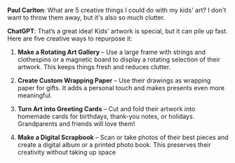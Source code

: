 **Paul Carlton**: What are 5 creative things I could do with my kids' art? I don't want to throw them away, but it's also so much clutter.

**ChatGPT**: That’s a great idea! Kids’ artwork is special, but it can pile up fast. Here are five creative ways to repurpose it:  

1. **Make a Rotating Art Gallery** – Use a large frame with strings and clothespins or a magnetic board to display a rotating selection of their artwork. This keeps things fresh and reduces clutter.  

2. **Create Custom Wrapping Paper** – Use their drawings as wrapping paper for gifts. It adds a personal touch and makes presents even more meaningful.  

3. **Turn Art into Greeting Cards** – Cut and fold their artwork into homemade cards for birthdays, thank-you notes, or holidays. Grandparents and friends will love them!  

4. **Make a Digital Scrapbook** – Scan or take photos of their best pieces and create a digital album or a printed photo book. This preserves their creativity without taking up space

